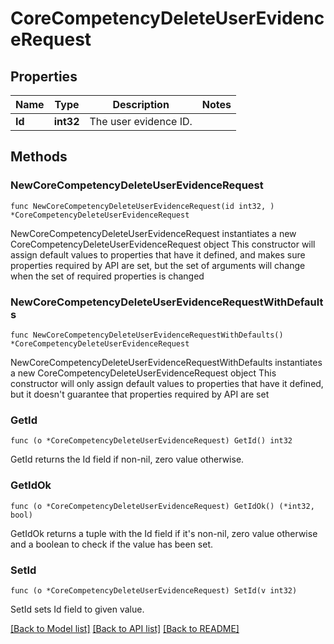 # CoreCompetencyDeleteUserEvidenceRequest

## Properties

Name | Type | Description | Notes
------------ | ------------- | ------------- | -------------
**Id** | **int32** | The user evidence ID. | 

## Methods

### NewCoreCompetencyDeleteUserEvidenceRequest

`func NewCoreCompetencyDeleteUserEvidenceRequest(id int32, ) *CoreCompetencyDeleteUserEvidenceRequest`

NewCoreCompetencyDeleteUserEvidenceRequest instantiates a new CoreCompetencyDeleteUserEvidenceRequest object
This constructor will assign default values to properties that have it defined,
and makes sure properties required by API are set, but the set of arguments
will change when the set of required properties is changed

### NewCoreCompetencyDeleteUserEvidenceRequestWithDefaults

`func NewCoreCompetencyDeleteUserEvidenceRequestWithDefaults() *CoreCompetencyDeleteUserEvidenceRequest`

NewCoreCompetencyDeleteUserEvidenceRequestWithDefaults instantiates a new CoreCompetencyDeleteUserEvidenceRequest object
This constructor will only assign default values to properties that have it defined,
but it doesn't guarantee that properties required by API are set

### GetId

`func (o *CoreCompetencyDeleteUserEvidenceRequest) GetId() int32`

GetId returns the Id field if non-nil, zero value otherwise.

### GetIdOk

`func (o *CoreCompetencyDeleteUserEvidenceRequest) GetIdOk() (*int32, bool)`

GetIdOk returns a tuple with the Id field if it's non-nil, zero value otherwise
and a boolean to check if the value has been set.

### SetId

`func (o *CoreCompetencyDeleteUserEvidenceRequest) SetId(v int32)`

SetId sets Id field to given value.



[[Back to Model list]](../README.md#documentation-for-models) [[Back to API list]](../README.md#documentation-for-api-endpoints) [[Back to README]](../README.md)


